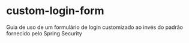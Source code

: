 # custom-login-form
Guia de uso de um formulário de login customizado ao invés do padrão fornecido pelo Spring Security
